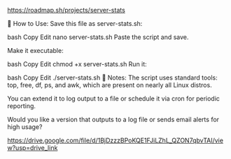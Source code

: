 https://roadmap.sh/projects/server-stats

🔧 How to Use:
Save this file as server-stats.sh:

bash
Copy
Edit
nano server-stats.sh
Paste the script and save.

Make it executable:

bash
Copy
Edit
chmod +x server-stats.sh
Run it:

bash
Copy
Edit
./server-stats.sh
📝 Notes:
The script uses standard tools: top, free, df, ps, and awk, which are present on nearly all Linux distros.

You can extend it to log output to a file or schedule it via cron for periodic reporting.

Would you like a version that outputs to a log file or sends email alerts for high usage?


https://drive.google.com/file/d/1BjDzzzBPoKQE1FJiLZhL_QZON7qbvTAI/view?usp=drive_link
